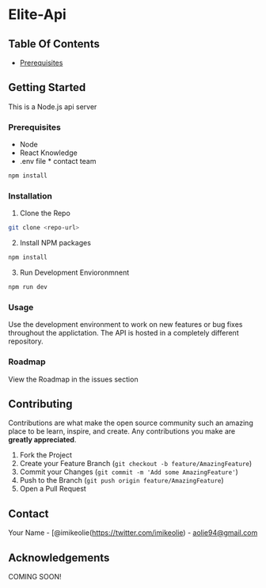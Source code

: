 # Elite-Api

## Table Of Contents

* [Prerequisites](#Prerequisites)

## Getting Started
This is a Node.js api server

### Prerequisites

* Node
* React Knowledge
* .env file * contact team

```sh
npm install
```

### Installation

1. Clone the Repo

```sh
git clone <repo-url>
```

2. Install NPM packages

```sh
npm install
```

3. Run Development Envioronmnent

```sh
npm run dev
```

### Usage

Use the development environment to work on new features or bug fixes throughout the applictation. The API is hosted in a completely different repository.

### Roadmap

View the Roadmap in the issues section

## Contributing

Contributions are what make the open source community such an amazing place to be learn, inspire, and create. Any contributions you make are **greatly appreciated**.

1. Fork the Project
2. Create your Feature Branch (`git checkout -b feature/AmazingFeature`)
3. Commit your Changes (`git commit -m 'Add some AmazingFeature'`)
4. Push to the Branch (`git push origin feature/AmazingFeature`)
5. Open a Pull Request

## Contact

Your Name - [@imikeolie(https://twitter.com/imikeolie) - aolie94@gmail.com



<!-- ACKNOWLEDGEMENTS -->
## Acknowledgements

COMING SOON!